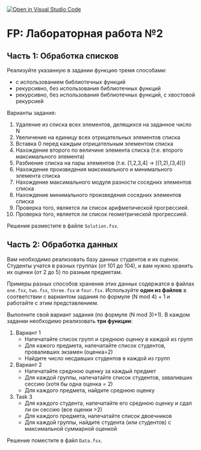 [![Open in Visual Studio Code](https://classroom.github.com/assets/open-in-vscode-c66648af7eb3fe8bc4f294546bfd86ef473780cde1dea487d3c4ff354943c9ae.svg)](https://classroom.github.com/online_ide?assignment_repo_id=10476469&assignment_repo_type=AssignmentRepo)
# FP: Лабораторная работа №2

## Часть 1: Обработка списков

Реализуйте указанную в задании функцию тремя способами:

 - с использованием библиотечных функций
 - рекурсивно, без использования библиотечных функций
 - рекурсивно, без использования библиотечных функций, с хвостовой рекурсией


Варианты задания:
 
 1. Удаление из списка всех элементов, делящихся на заданное число N 
 2. Увеличение на единицу всех отрицательных элементов списка
 3. Вставка 0 перед каждым отрицательным элементом списка
 4. Нахождение второго по величине элемента списка (т.е. второго максимального элемента)
 5. Разбиение списка на пары элементов (т.е. [1,2,3,4] -> [(1,2),(3,4)])
 6. Нахождение произведения максимального и минимального элемента списка
 7. Нахождение максимального модуля разности соседних элементов списка
 8. Нахождение минимального произведения соседних элементов списка
 9. Проверка того, является ли список арифметической прогрессией.
 10. Проверка того, является ли список геометрической прогрессией.

Решения разместите в файле `Solution.fsx`.

## Часть 2: Обработка данных 

Вам необходимо реализовать базу данных студентов и их оценок. Студенты учатся в разных группах
(от 101 до 104), и вам нужно хранить их оценки (от 2 до 5) по разным предметам.

Примеры разных способов хранения этих данных содержатся в файлах `one.fsx`, `two.fsx`, `three.fsx` и `four.fsx`. Используйте **один из файлов** в соответствии с вариантом задания по формуле (N mod 4) + 1 и работайте с этим представлением.

Выполните свой вариант задания (по формуле (N mod 3)+1). В каждом задании необходимо реализовать **три функции**:

 1. Вариант 1
    - Напечатайте список групп и среднюю оценку в каждой из групп
    - Для кажого предмета, напечатайте список студентов, проваливших экзамен (оценка=2)
    - Найдите число несдавших студентов в каждой из групп
 2. Вариант 2
    - Напечатайте среднюю оценку за каждый предмет
    - Для каждой группы, напечатайте список студентов, заваливших сессию (хотя бы одна оценка = 2) 
    - Для каждого предмета, найдите среднюю оценку
 3. Task 3
    - Для каждого студента, напечатайте его среднюю оценку и сдал ли он сессию (все оценки >2)
    - Для каждого предмета, напечатайте список двоечников
    - Для каждой группы, найдите студента (или студентов) с максимальной суммарной оценкой

Решение поместите в файл `Data.fsx`.

